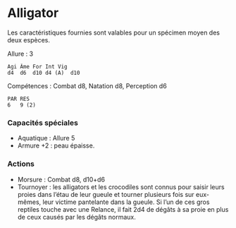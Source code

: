# Alligator
Les caractéristiques fournies sont valables pour un spécimen moyen des deux espèces.

Allure : 3

	Agi	Âme	For	Int	Vig
	d4	d6	d10	d4 (A)	d10

Compétences : Combat d8, Natation d8, Perception d6

	PAR	RES
	6	9 (2)

### Capacités spéciales
- Aquatique : Allure 5
- Armure +2 : peau épaisse.

### Actions
- Morsure	: Combat d8, d10+d6
- Tournoyer : les alligators et les crocodiles sont connus pour saisir leurs proies dans l’étau de leur gueule et tourner plusieurs fois sur eux-mêmes, leur victime pantelante dans la gueule. Si l’un de ces gros reptiles touche avec une Relance, il fait 2d4 de dégâts à sa proie en plus de ceux causés par les dégâts normaux.

